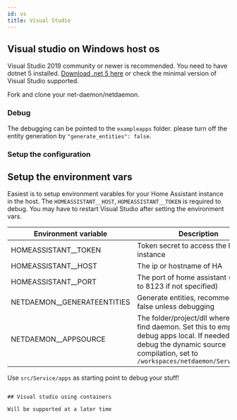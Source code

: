 ```yaml
---
id: vs
title: Visual Studio
---
```




## Visual studio on Windows host os

Visual Studio 2019 community or newer is recommended. You need to have dotnet 5 installed.  [Download .net 5 here](https://dotnet.microsoft.com/download/dotnet/5.0) or check the minimal version of Visual Studio supported. 

Fork and clone your net-daemon/netdaemon.

### Debug

The debugging can be pointed to the `exampleapps` folder. please turn off the entity generation by `"generate_entities": false`.

### Setup the configuration

## Setup the environment vars
Easiest is to setup environment varables for your Home Assistant instance in the host. The `HOMEASSISTANT__HOST`, `HOMEASSISTANT__TOKEN` is required to debug. You may have to restart Visual Studio after setting the environment vars.

| Environment variable | Description |
| ------ | ------ |
| HOMEASSISTANT__TOKEN   |  Token secret to access the HA instance|
| HOMEASSISTANT__HOST | The ip or hostname of HA |
| HOMEASSISTANT__PORT | The port of home assistant (defaults to 8123 if not specified) |
| NETDAEMON__GENERATEENTITIES | Generate entities, recommed set false unless debugging|
| NETDAEMON__APPSOURCE | The folder/project/dll where it will find daemon. Set this to empty `""` to debug apps local. If needed to debug the dynamic source compilation, set to `/workspaces/netdaemon/Service/apps`

Use `src/Service/apps` as starting point to debug your stuff! 
```

## Visual studio using containers

Will be supported at a later time